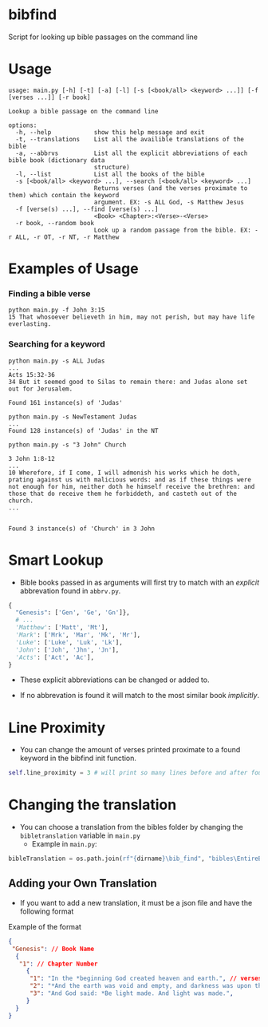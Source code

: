 # bibfind
 Script for looking up bible passages on the command line 


# Usage 
```  
usage: main.py [-h] [-t] [-a] [-l] [-s [<book/all> <keyword> ...]] [-f [verses ...]] [-r book]

Lookup a bible passage on the command line

options:
  -h, --help            show this help message and exit
  -t, --translations    List all the availible translations of the bible
  -a, --abbrvs          List all the explicit abbreviations of each bible book (dictionary data
                        structure)
  -l, --list            List all the books of the bible
  -s [<book/all> <keyword> ...], --search [<book/all> <keyword> ...]
                        Returns verses (and the verses proximate to them) which contain the keyword
                        argument. EX: -s ALL God, -s Matthew Jesus
  -f [verse(s) ...], --find [verse(s) ...]
                        <Book> <Chapter>:<Verse>-<Verse>
  -r book, --random book
                        Look up a random passage from the bible. EX: -r ALL, -r OT, -r NT, -r Matthew
```

# Examples of Usage

### Finding a bible verse 
``` 
python main.py -f John 3:15
15 That whosoever believeth in him, may not perish, but may have life everlasting.
```


### Searching for a keyword 
``` 
python main.py -s ALL Judas
...
Acts 15:32-36
34 But it seemed good to Silas to remain there: and Judas alone set out for Jerusalem.

Found 161 instance(s) of 'Judas'
```


``` 
python main.py -s NewTestament Judas
...
Found 128 instance(s) of 'Judas' in the NT
```


``` 
python main.py -s "3 John" Church 

3 John 1:8-12
...
10 Wherefore, if I come, I will admonish his works which he doth, prating against us with malicious words: and as if these things were not enough for him, neither doth he himself receive the brethren: and those that do receive them he forbiddeth, and casteth out of the church.
...


Found 3 instance(s) of 'Church' in 3 John
```
# Smart Lookup 
- Bible books passed in as arguments will first try to match with an *explicit* abbrevation found in `abbrv.py`.

```python
{
  "Genesis": ['Gen', 'Ge', 'Gn']},
  # ...
  'Matthew': ['Matt', 'Mt'], 
  'Mark': ['Mrk', 'Mar', 'Mk', 'Mr'], 
  'Luke': ['Luke', 'Luk', 'Lk'], 
  'John': ['Joh', 'Jhn', 'Jn'], 
  'Acts': ['Act', 'Ac'], 
}
```
- These explicit abbreviations can be changed or added to.

- If no abbrevation is found it will match to the most similar book *implicitly*.


# Line Proximity 
- You can change the amount of verses printed proximate to a found keyword in the bibfind init function.


``` python 
self.line_proximity = 3 # will print so many lines before and after found keyword 
```


# Changing the translation
- You can choose a translation from the bibles folder by changing the `bibletranslation` variable in `main.py`
  - Example in `main.py`: 
``` python 
bibleTranslation = os.path.join(rf"{dirname}\bib_find", "bibles\EntireBible-DR.json")
 ```

 ## Adding your Own Translation 
 - If you want to add a new translation, it must be a json file and have the following format
  
Example of the format 
``` json
{
 "Genesis": // Book Name
  {
   "1": // Chapter Number
     {
      "1": "In the *beginning God created heaven and earth.", // verses 
      "2": "*And the earth was void and empty, and darkness was upon the face of the deep: and   the   Spirit of God moved over the waters.",
      "3": "And God said: *Be light made. And light was made.",
     }
  }
}

```

